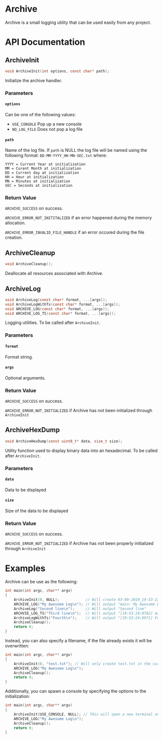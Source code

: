 # Archive
Archive is a small logging utility that can be used easily from any project.

# API Documentation

## ArchiveInit
```c
void ArchiveInit(int options, const char* path);
```
Initialize the archive handler.

### Parameters
#### `options`
Can be one of the following values:

- `USE_CONSOLE` Pop up a new console
- `NO_LOG_FILE` Does not pop a log file

#### `path`
Name of the log file. If `path` is NULL the log file will be named using the following format: `DD-MM-YYYY_HH-MN-SEC.txt` where:
```
YYYY = Current Year at initialization
MM = Curent Month at initialization
DD = Current day at initialization
HH = Hour at initialization
MN = Minutes at initialization
SEC = Seconds at initialization
```
### Return Value
`ARCHIVE_SUCCESS` on success.

`ARCHIVE_ERROR_NOT_INITITALIZED` if an error happened during the memory allocation.

`ARCHIVE_ERROR_INVALID_FILE_HANDLE` if an error occured during the file creation.
## ArchiveCleanup
```c
void ArchiveCleanup();
```
Deallocate all resources associated with Archive.

## ArchiveLog
```c
void ArchiveLog(const char* format, ...[args]);
void ArchiveLogWithTs(const char* format, ...[args]);
void ARCHIVE_LOG(const char* format, ...[args]);
void ARCHIVE_LOG_TS(const char* format, ...[args]);
```
Logging utilities. To be called after `ArchiveInit`.
### Parameters
#### `format`
Format string.
#### `args`
Optional arguments.
### Return Value
`ARCHIVE_SUCCESS` on success.

`ARCHIVE_ERROR_NOT_INITIALIZED` if Archive has not been initialized through `ArchiveInit`
## ArchiveHexDump
```c
void ArchiveHexDump(const uint8_t* data, size_t size);
```
Utility function used to display binary data into an hexadecimal. To be called after `ArchiveInit`.
### Parameters
#### `data`
Data to be displayed
#### `size`
Size of the data to be displayed
### Return Value
`ARCHIVE_SUCCESS` on success.

`ARCHIVE_ERROR_NOT_INITIALIZED` if Archive has not been properly initialized through `ArchiveInit`

# Examples
Archive can be use as the following:
```c
int main(int argc, char** argv)
{
    ArchiveInit(0, NULL);            // Will create 03-09-2019_19-53-23.txt for example
    ARCHIVE_LOG("My Awesome Log\n"); // Will output "main: My Awesome Log"
    ArchiveLog("Second line\n");     // Will output "Second line"
    ARCHVIE_LOG_TS("Third line\n");  // Will output "[19:53:24:0782] main: Third line"
    ArchiveLogWithTs("Fourth\n");    // Will output "[19:53:24:0971] Fourth"
    ArchiveCleanup();
    return 0;
}
```

Instead, you can also specify a filename, if the file already exists it will be overwritten:
```c
int main(int argc, char** argv)
{
    ArchiveInit(0, "test.txt"); // Will only create test.txt in the current directory
    ARCHIVE_LOG("My Awesome Log\n");
    ArchiveCleanup();
    return 0;
}
```
Additionally, you can spawn a console by specifying the options to the initialization:
```c
int main(int argc, char** argv)
{
    ArchiveInit(USE_CONSOLE, NULL); // This will open a new terminal and outputs the log here as well
    ARCHIVE_LOG("My Awesome Log\n");
    ArchiveCleanup();
    return 0;
}
```